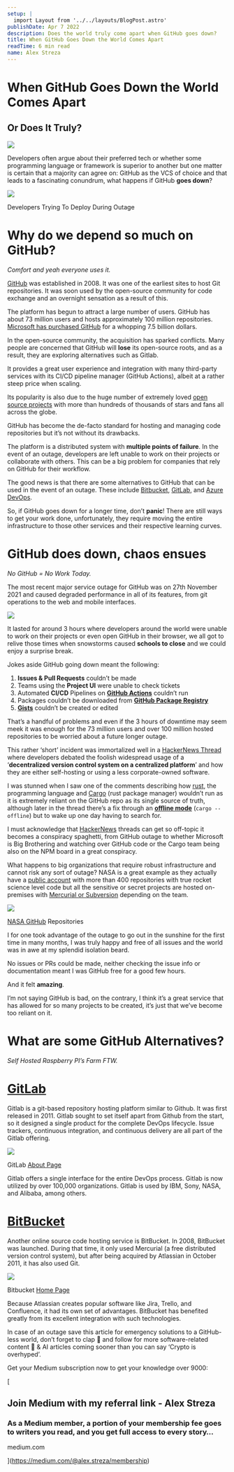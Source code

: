 ```yaml
---
setup: |
  import Layout from '../../layouts/BlogPost.astro'
publishDate: Apr 7 2022
description: Does the world truly come apart when GitHub goes down?
title: When GitHub Goes Down the World Comes Apart
readTime: 6 min read
name: Alex Streza
---
```


# When GitHub Goes Down the World Comes Apart

## Or Does It Truly?

![](https://miro.medium.com/max/1400/1*SK5xbdHbO0L2T_KX390bew.png)

Developers often argue about their preferred tech or whether some programming language or framework is superior to another but one matter is certain that a majority can agree on: GitHub as the VCS of choice and that leads to a fascinating conundrum, what happens if GitHub **goes down**?

![](https://miro.medium.com/max/1280/0*33UpcOpaWdIDNjJ9.jpg)

Developers Trying To Deploy During Outage

# Why do we depend so much on GitHub?

_Comfort and yeah everyone uses it._

[GitHub](https://github.com/) was established in 2008. It was one of the earliest sites to host Git repositories. It was soon used by the open-source community for code exchange and an overnight sensation as a result of this.

The platform has begun to attract a large number of users. GitHub has about 73 million users and hosts approximately 100 million repositories. [Microsoft has purchased GitHub](https://news.microsoft.com/2018/06/04/microsoft-to-acquire-github-for-7-5-billion/) for a whopping 7.5 billion dollars.

In the open-source community, the acquisition has sparked conflicts. Many people are concerned that GitHub will **lose** its open-source roots, and as a result, they are exploring alternatives such as Gitlab.

It provides a great user experience and integration with many third-party services with its CI/CD pipeline manager (GitHub Actions), albeit at a rather steep price when scaling.

Its popularity is also due to the huge number of extremely loved [open source projects](/top-10-most-popular-github-repos-leaderboard-f7c5b6ab3908) with more than hundreds of thousands of stars and fans all across the globe.

GitHub has become the de-facto standard for hosting and managing code repositories but it’s not without its drawbacks.

The platform is a distributed system with **multiple points of failure**. In the event of an outage, developers are left unable to work on their projects or collaborate with others. This can be a big problem for companies that rely on GitHub for their workflow.

The good news is that there are some alternatives to GitHub that can be used in the event of an outage. These include [Bitbucket](https://bitbucket.org/), [GitLab](https://about.gitlab.com/), and [Azure DevOps](https://azure.microsoft.com/en-us/services/devops/repos/).

So, if GitHub goes down for a longer time, don’t **panic**! There are still ways to get your work done, unfortunately, they require moving the entire infrastructure to those other services and their respective learning curves.

# GitHub does down, chaos ensues

_No GitHub = No Work Today._

The most recent major service outage for GitHub was on 27th November 2021 and caused degraded performance in all of its features, from git operations to the web and mobile interfaces.

![](https://miro.medium.com/max/1400/0*j-ELHMM4jPihwzAc)

It lasted for around 3 hours where developers around the world were unable to work on their projects or even open GitHub in their browser, we all got to relive those times when snowstorms caused **schools to close** and we could enjoy a surprise break.

Jokes aside GitHub going down meant the following:

1.  **Issues & Pull Requests** couldn’t be made
2.  Teams using the **Project UI** were unable to check tickets
3.  Automated **CI/CD** Pipelines on [**GitHub Actions**](https://docs.github.com/en/actions) couldn’t run
4.  Packages couldn’t be downloaded from [**GitHub Package Registry**](https://github.com/features/packages)
5.  [**Gists**](https://gist.github.com/) couldn’t be created or edited

That’s a handful of problems and even if the 3 hours of downtime may seem meek it was enough for the 73 million users and over 100 million hosted repositories to be worried about a future longer outage.

This rather ‘short’ incident was immortalized well in a [HackerNews Thread](https://news.ycombinator.com/item?id=29363169) where developers debated the foolish widespread usage of a ‘**decentralized version control system on a centralized platform**’ and how they are either self-hosting or using a less corporate-owned software.

I was stunned when I saw one of the comments describing how [rust](https://www.rust-lang.org/), the programming language and [Cargo](https://crates.io/) (rust package manager) wouldn’t run as it is extremely reliant on the GitHub repo as its single source of truth, although later in the thread there’s a fix through an [**offline mode**](https://www.ncameron.org/blog/cargo-offline/) (`cargo --offline`) but to wake up one day having to search for.

I must acknowledge that [HackerNews](https://news.ycombinator.com/) threads can get so off-topic it becomes a conspiracy spaghetti, from GitHub outage to whether Microsoft is Big Brothering and watching over GitHub code or the Cargo team being also on the NPM board in a great conspiracy.

What happens to big organizations that require robust infrastructure and cannot risk any sort of outage? NASA is a great example as they actually have a [public account](https://github.com/nasa) with more than 400 repositories with true rocket science level code but all the sensitive or secret projects are hosted on-premises with [Mercurial or Subversion](https://gcn.com/2017/06/nasas-systems-for-sharing-code/304866/) depending on the team.

![](https://miro.medium.com/max/1400/1*Db_06db1tSVFoSZkBIVncw.png)

[NASA GitHub](https://github.com/nasa) Repositories

I for one took advantage of the outage to go out in the sunshine for the first time in many months, I was truly happy and free of all issues and the world was in awe at my splendid isolation beard.

No issues or PRs could be made, neither checking the issue info or documentation meant I was GitHub free for a good few hours.

And it felt **amazing**.

I’m not saying GitHub is bad, on the contrary, I think it’s a great service that has allowed for so many projects to be created, it’s just that we’ve become too reliant on it.

# What are some GitHub Alternatives?

_Self Hosted Raspberry PI’s Farm FTW._

# [GitLab](https://about.gitlab.com/)

Gitlab is a git-based repository hosting platform similar to Github. It was first released in 2011. Gitlab sought to set itself apart from Github from the start, so it designed a single product for the complete DevOps lifecycle. Issue trackers, continuous integration, and continuous delivery are all part of the Gitlab offering.

![](https://miro.medium.com/max/1400/1*mCNnkXFnhyUf8v30fTGSkA.png)

GitLab [About Page](https://about.gitlab.com/)

Gitlab offers a single interface for the entire DevOps process. Gitlab is now utilized by over 100,000 organizations. Gitlab is used by IBM, Sony, NASA, and Alibaba, among others.

# [BitBucket](https://bitbucket.org/)

Another online source code hosting service is BitBucket. In 2008, BitBucket was launched. During that time, it only used Mercurial (a free distributed version control system), but after being acquired by Atlassian in October 2011, it has also used Git.

![](https://miro.medium.com/max/1400/1*uu5bcN-qm6G-Wm9IEBvKxg.png)

Bitbucket [Home Page](https://bitbucket.org/)

Because Atlassian creates popular software like Jira, Trello, and Confluence, it had its own set of advantages. BitBucket has benefited greatly from its excellent integration with such technologies.

In case of an outage save this article for emergency solutions to a GitHub-less world, don’t forget to clap 👏 and follow for more software-related content 🚀 & AI articles coming sooner than you can say ‘Crypto is overhyped’.

Get your Medium subscription now to get your knowledge over 9000:

[

## Join Medium with my referral link - Alex Streza

### As a Medium member, a portion of your membership fee goes to writers you read, and you get full access to every story…

medium.com

](https://medium.com/@alex.streza/membership)

